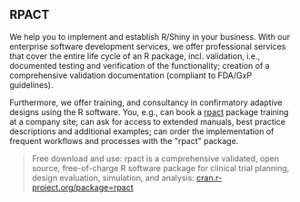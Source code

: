 ## RPACT

We help you to implement and establish R/Shiny in your business. With our enterprise software development services, we offer professional services that cover the entire life cycle of an R package, incl. validation, i.e., documented testing and verification of the functionality; creation of a comprehensive validation documentation (compliant to FDA/GxP guidelines).

Furthermore, we offer training, and consultancy in confirmatory adaptive designs using the R software. You, e.g., can book a [rpact](https://cran.r-project.org/package=rpact) package training at a company site; can ask for access to extended manuals, best practice descriptions and additional examples; can order the implementation of frequent workflows and processes with the "rpact" package.

> Free download and use: rpact is a comprehensive validated, open source, free-of-charge R software package for clinical trial planning, design evaluation, simulation, and analysis: [cran.r-project.org/package=rpact](https://cran.r-project.org/package=rpact)
